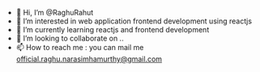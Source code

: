 - 👋 Hi, I’m @RaghuRahut
- 👀 I’m interested in web application frontend development using reactjs
- 🌱 I’m currently learning reactjs and frontend development
- 💞️ I’m looking to collaborate on ..
- 📫 How to reach me : you can mail me official.raghu.narasimhamurthy@gmail.com

<!---
RaghuRahut/RaghuRahut is a ✨ special ✨ repository because its `README.md` (this file) appears on your GitHub profile.
You can click the Preview link to take a look at your changes.
--->
